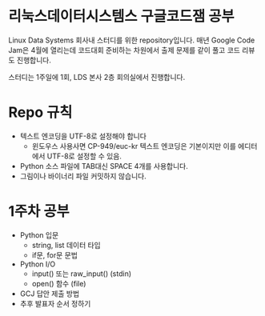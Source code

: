 리눅스데이터시스템스 구글코드잼 공부
======================================
Linux Data Systems 회사내 스터디를 위한 repository입니다.
매년 Google Code Jam은 4월에 열리는데 코드대회 준비하는
차원에서 출제 문제를 같이 풀고 코드 리뷰도 진행합니다.

스터디는 1주일에 1회, LDS 본사 2층 회의실에서 진행합니다.

# Repo 규칙
- 텍스트 엔코딩을 UTF-8로 설정해야 합니다
  + 윈도우스 사용사면 CP-949/euc-kr 텍스트 엔코딩은
    기본이지만 이를 에디터에서 UTF-8로 설정할 수 있음.
- Python 소스 파일에 TAB대신 SPACE 4개를 사용합니다.
- 그림이나 바이너리 파일 커밋하지 않습니다.

# 1주차 공부
- Python 입문
  + string, list 데이터 타입
  + if문, for문 문법
- Python I/O
  + input() 또는 raw_input() (stdin)
  + open() 함수 (file)
- GCJ 답안 제출 방법
- 추후 발표자 순서 정하기
